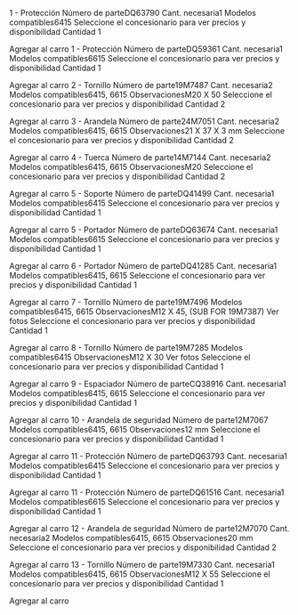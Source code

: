 1 -
Protección
Número de parteDQ63790
Cant. necesaria1
Modelos compatibles6415
Seleccione el concesionario para ver precios y disponibilidad
Cantidad
1

Agregar al carro
1 -
Protección
Número de parteDQ59361
Cant. necesaria1
Modelos compatibles6615
Seleccione el concesionario para ver precios y disponibilidad
Cantidad
1

Agregar al carro
2 -
Tornillo
Número de parte19M7487
Cant. necesaria2
Modelos compatibles6415, 6615
ObservacionesM20 X 50
Seleccione el concesionario para ver precios y disponibilidad
Cantidad
2

Agregar al carro
3 -
Arandela
Número de parte24M7051
Cant. necesaria2
Modelos compatibles6415, 6615
Observaciones21 X 37 X 3 mm
Seleccione el concesionario para ver precios y disponibilidad
Cantidad
2

Agregar al carro
4 -
Tuerca
Número de parte14M7144
Cant. necesaria2
Modelos compatibles6415, 6615
ObservacionesM20
Seleccione el concesionario para ver precios y disponibilidad
Cantidad
2

Agregar al carro
5 -
Soporte
Número de parteDQ41499
Cant. necesaria1
Modelos compatibles6415
Seleccione el concesionario para ver precios y disponibilidad
Cantidad
1

Agregar al carro
5 -
Portador
Número de parteDQ63674
Cant. necesaria1
Modelos compatibles6615
Seleccione el concesionario para ver precios y disponibilidad
Cantidad
1

Agregar al carro
6 -
Portador
Número de parteDQ41285
Cant. necesaria1
Modelos compatibles6415, 6615
Seleccione el concesionario para ver precios y disponibilidad
Cantidad
1

Agregar al carro
7 -
Tornillo
Número de parte19M7496
Modelos compatibles6415, 6615
ObservacionesM12 X 45, (SUB FOR 19M7387)
Ver fotos
Seleccione el concesionario para ver precios y disponibilidad
Cantidad
1

Agregar al carro
8 -
Tornillo
Número de parte19M7285
Modelos compatibles6415
ObservacionesM12 X 30
Ver fotos
Seleccione el concesionario para ver precios y disponibilidad
Cantidad
1

Agregar al carro
9 -
Espaciador
Número de parteCQ38916
Cant. necesaria1
Modelos compatibles6415, 6615
Seleccione el concesionario para ver precios y disponibilidad
Cantidad
1

Agregar al carro
10 -
Arandela de seguridad
Número de parte12M7067
Modelos compatibles6415, 6615
Observaciones12 mm
Seleccione el concesionario para ver precios y disponibilidad
Cantidad
1

Agregar al carro
11 -
Protección
Número de parteDQ63793
Cant. necesaria1
Modelos compatibles6415
Seleccione el concesionario para ver precios y disponibilidad
Cantidad
1

Agregar al carro
11 -
Protección
Número de parteDQ61516
Cant. necesaria1
Modelos compatibles6615
Seleccione el concesionario para ver precios y disponibilidad
Cantidad
1

Agregar al carro
12 -
Arandela de seguridad
Número de parte12M7070
Cant. necesaria2
Modelos compatibles6415, 6615
Observaciones20 mm
Seleccione el concesionario para ver precios y disponibilidad
Cantidad
2

Agregar al carro
13 -
Tornillo
Número de parte19M7330
Cant. necesaria1
Modelos compatibles6415, 6615
ObservacionesM12 X 55
Seleccione el concesionario para ver precios y disponibilidad
Cantidad
1

Agregar al carro